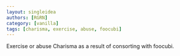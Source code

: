 ```yaml
---
layout: singleidea
authors: [RGRN]
category: [vanilla]
tags: [charisma, exercise, abuse, foocubi]
---
```

Exercise or abuse Charisma as a result of consorting with foocubi.
